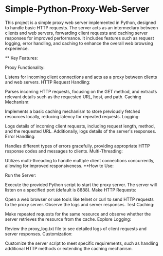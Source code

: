 # Simple-Python-Proxy-Web-Server
This project is a simple proxy web server implemented in Python, designed to handle basic HTTP requests. The server acts as an intermediary between clients and web servers, forwarding client requests and caching server responses for improved performance. 
It includes features such as request logging, error handling, and caching to enhance the overall web browsing experience.

** Key Features:

Proxy Functionality:

Listens for incoming client connections and acts as a proxy between clients and web servers.
HTTP Request Handling:

Parses incoming HTTP requests, focusing on the GET method, and extracts relevant details such as the requested URL, host, and path.
Caching Mechanism:

Implements a basic caching mechanism to store previously fetched resources locally, reducing latency for repeated requests.
Logging:

Logs details of incoming client requests, including request length, method, and the requested URL. Additionally, logs details of the server's responses.
Error Handling:

Handles different types of errors gracefully, providing appropriate HTTP response codes and messages to clients.
Multi-Threading:

Utilizes multi-threading to handle multiple client connections concurrently, allowing for improved responsiveness.
**How to Use:

Run the Server:

Execute the provided Python script to start the proxy server. The server will listen on a specified port (default is 8888).
Make HTTP Requests:

Open a web browser or use tools like telnet or curl to send HTTP requests to the proxy server. Observe the logs and server responses.
Test Caching:

Make repeated requests for the same resource and observe whether the server retrieves the resource from the cache.
Explore Logging:

Review the proxy_log.txt file to see detailed logs of client requests and server responses.
Customization:

Customize the server script to meet specific requirements, such as handling additional HTTP methods or extending the caching mechanism.

